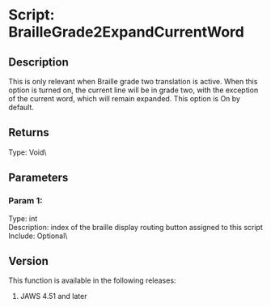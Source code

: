 # Script: BrailleGrade2ExpandCurrentWord

## Description

This is only relevant when Braille grade two translation is active. When
this option is turned on, the current line will be in grade two, with
the exception of the current word, which will remain expanded. This
option is On by default.

## Returns

Type: Void\

## Parameters

### Param 1:

Type: int\
Description: index of the braille display routing button assigned to
this script\
Include: Optional\

## Version

This function is available in the following releases:

1.  JAWS 4.51 and later
